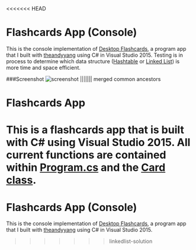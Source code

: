 <<<<<<< HEAD
# Flashcards App (Console)
This is the console implementation of [Desktop Flashcards](https://github.com/ryansama/Desktop-Flashcards), a program app that I built with [theandyyang](https://github.com/theandyyang) using C# in Visual Studio 2015. Testing is in process to determine which data structure ([Hashtable](https://github.com/ryansama/Flashcards-Console-App/tree/hashtable-solution) or [Linked List](https://github.com/ryansama/Flashcards-Console-App/tree/linkedlist-solution)) is more time and space efficient.

###Screenshot
![screenshot](https://github.com/ryansama/Flashcards-Console-App/blob/master/Screenshot.PNG)
||||||| merged common ancestors
# Flashcards App
This is a flashcards app that is built with C# using Visual Studio 2015. All current functions are contained within [Program.cs](https://github.com/ryansama/Flashcards-App/blob/master/Flashcards/Program.cs) and the [Card class](https://github.com/ryansama/Flashcards-App/blob/master/Flashcards/Card.cs).
=======
# Flashcards App (Console)
This is the console implementation of [Desktop Flashcards](https://github.com/ryansama/Desktop-Flashcards), a program app that I built with [theandyyang](https://github.com/theandyyang) using C# in Visual Studio 2015.
>>>>>>> linkedlist-solution
